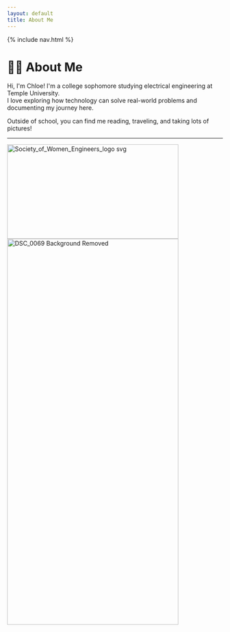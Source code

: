 ```yaml
---
layout: default
title: About Me
---
```


{% include nav.html %}

# 👩‍🎓 About Me

Hi, I'm Chloe! I'm a college sophomore studying electrical engineering at Temple University.  
I love exploring how technology can solve real-world problems and documenting my journey here.  

Outside of school, you can find me reading, traveling, and taking lots of pictures!

---

<img width="400" height="220" alt="Society_of_Women_Engineers_logo svg" src="https://github.com/user-attachments/assets/f2eae716-b645-4dae-9544-924cf3a84f36" />
<img width="400" height="900" alt="DSC_0069 Background Removed" src="https://github.com/user-attachments/assets/9c22795b-1b2a-4aa3-a957-106c7938c908" />
